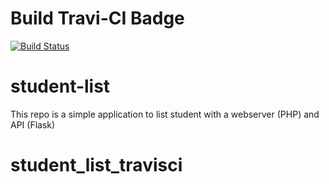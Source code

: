 # Build Travi-CI Badge
[![Build Status](https://travis-ci.org/diranetafen/student_list_travisci.svg?branch=master)](https://travis-ci.org/diranetafen/student_list_travisci)

# student-list 
This repo is a simple application to list student with a webserver (PHP) and API (Flask)

# student_list_travisci
